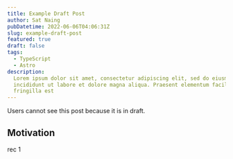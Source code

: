 ```yaml
---
title: Example Draft Post
author: Sat Naing
pubDatetime: 2022-06-06T04:06:31Z
slug: example-draft-post
featured: true
draft: false
tags:
  - TypeScript
  - Astro
description:
  Lorem ipsum dolor sit amet, consectetur adipiscing elit, sed do eiusmod tempor
  incididunt ut labore et dolore magna aliqua. Praesent elementum facilisis leo vel
  fringilla est
---
```


Users cannot see this post because it is in draft.

## Motivation

rec 1
